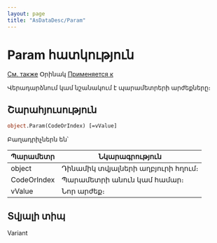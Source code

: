 ```yaml
---
layout: page
title: "AsDataDesc/Param"
---
```


# Param հատկություն

[См. также](../AsDataDesc.md) Օրինակ [Применяется к](../AsDataDesc.md)
        
Վերադարձնում կամ նշանակում է պարամետրերի արժեքները։

## Շարահյուսություն

``` vb
object.Param(CodeOrIndex) [=vValue]  
```

Բաղադրիչներն են՝


| Պարամետր | Նկարագրություն |
|--|--|
|  object  | Դինամիկ տվյալների աղբյուրի հղում։ |
| CodeOrIndex  | Պարամետրի անուն կամ համար։ |
|  vValue  | Նոր արժեք։ |

## Տվյալի տիպ

Variant